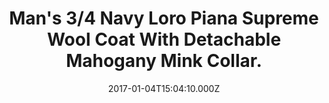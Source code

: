 ---
title: Man's 3/4 Navy Loro Piana Supreme Wool Coat With Detachable Mahogany Mink Collar.
date: 2017-01-04T15:04:10.000Z
price: 0
sales_price: 
categories: ["Coat"]
image: ["/img/uploads/2017/01/DSC08280.jpg"]
---